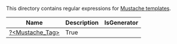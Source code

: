 This directory contains regular expressions for [Mustache templates](http://mustache.github.io/).



|Name                            |Description|IsGenerator|
|--------------------------------|-----------|-----------|
|[?<Mustache_Tag>](Tag.regex.ps1)|True       |


